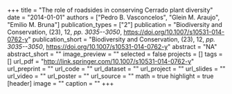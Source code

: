 +++
title = "The role of roadsides in conserving Cerrado plant diversity"
date = "2014-01-01"
authors = ["Pedro B. Vasconcelos", "Glein M. Araujo", "Emilio M. Bruna"]
publication_types = ["2"]
publication = "Biodiversity and Conservation, (23), 12, _pp. 3035--3050_, https://doi.org/10.1007/s10531-014-0762-y"
publication_short = "Biodiversity and Conservation, (23), 12, _pp. 3035--3050_, https://doi.org/10.1007/s10531-014-0762-y"
abstract = "NA"
abstract_short = ""
image_preview = ""
selected = false
projects = []
tags = []
url_pdf = "http://link.springer.com/10.1007/s10531-014-0762-y"
url_preprint = ""
url_code = ""
url_dataset = ""
url_project = ""
url_slides = ""
url_video = ""
url_poster = ""
url_source = ""
math = true
highlight = true
[header]
image = ""
caption = ""
+++
